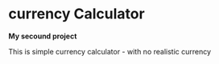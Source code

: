 # currency Calculator
**My secound project**

This is simple currency calculator - with no realistic currency 
